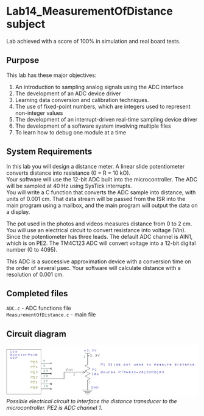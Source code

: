 # Lab14_MeasurementOfDistance subject

Lab achieved with a score of 100% in simulation and real board tests.

## Purpose

This lab has these major objectives: 
1. An introduction to sampling analog signals using the ADC interface 
2. The development of an ADC device driver 
3. Learning data conversion and calibration techniques. 
4. The use of fixed-point numbers, which are integers used to represent non-integer values 
5. The development of an interrupt-driven real-time sampling device driver 
6. The development of a software system involving multiple files  
7. To learn how to debug one module at a time

## System Requirements

In this lab you will design a distance meter. A linear slide potentiometer converts distance into resistance (0 = R = 10 kO). \
Your software will use the 12-bit ADC built into the microcontroller. The ADC will be sampled at 40 Hz using SysTick interrupts. \
You will write a C function that converts the ADC sample into distance, with units of 0.001 cm. That data stream will be passed from the ISR into the main program using a mailbox, and the main program will output the data on a display.

The pot used in the photos and videos measures distance from 0 to 2 cm. You will use an electrical circuit to convert resistance into voltage (Vin). Since the potentiometer has three leads. The default ADC channel is AIN1, which is on PE2. The TM4C123 ADC will convert voltage into a 12-bit digital number (0 to 4095). 

This ADC is a successive approximation device with a conversion time on the order of several µsec. Your software will calculate distance with a resolution of 0.001 cm.

## Completed files

`ADC.c` - ADC functions file \
`MeasurementOfDistance.c` - main file

## Circuit diagram

![Alt text](Lab14_circuit.jpg?raw=true) \
*Possible electrical circuit to interface the distance transducer to the microcontroller. PE2 is ADC channel 1*.
